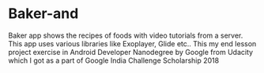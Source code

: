 # Baker-and
Baker app shows the recipes of foods with video tutorials from a server. This app uses various libraries like Exoplayer, Glide etc.. This my end lesson project exercise in Android Developer Nanodegree by Google from Udacity which I got as a part of Google India Challenge Scholarship 2018 
